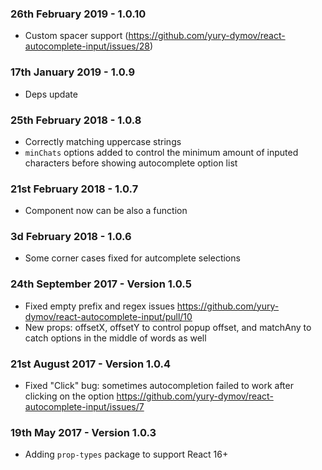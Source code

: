 ### 26th February 2019 - 1.0.10
- Custom spacer support (https://github.com/yury-dymov/react-autocomplete-input/issues/28)

### 17th January 2019 - 1.0.9
- Deps update

### 25th February 2018 - 1.0.8
- Correctly matching uppercase strings
- `minChats` options added to control the minimum amount of inputed characters before showing autocomplete option list

### 21st February 2018 - 1.0.7
- Component now can be also a function

### 3d February 2018 - 1.0.6
- Some corner cases fixed for autcomplete selections

### 24th September 2017 - Version 1.0.5
- Fixed empty prefix and regex issues https://github.com/yury-dymov/react-autocomplete-input/pull/10
- New props: offsetX, offsetY to control popup offset, and matchAny to catch options in the middle of words as well

### 21st August 2017 - Version 1.0.4
- Fixed "Click" bug: sometimes autocompletion failed to work after clicking on the option https://github.com/yury-dymov/react-autocomplete-input/issues/7

### 19th May 2017 - Version 1.0.3
- Adding `prop-types` package to support React 16+
